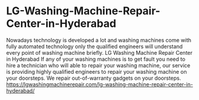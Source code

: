 # LG-Washing-Machine-Repair-Center-in-Hyderabad
Nowadays technology is developed a lot and washing machines come with fully automated technology only the qualified engineers will understand every point of washing machine briefly. LG Washing Machine Repair Center in Hyderabad If any of your washing machines is to get fault you need to hire a technician who will able to repair your washing machine, our service is providing highly qualified engineers to repair your washing machine on your doorsteps. We repair out-of-warranty gadgets on your doorsteps. https://lgwashingmachinerepair.com/lg-washing-machine-repair-center-in-hyderabad/

